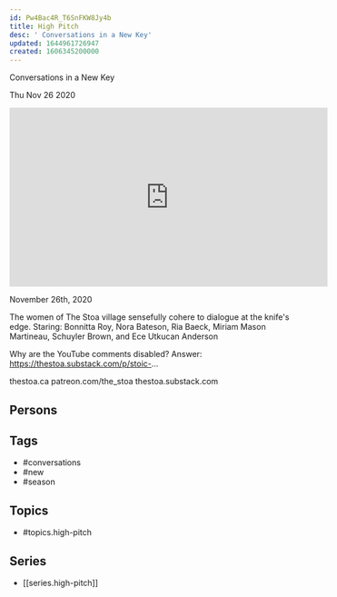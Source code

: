 ```yaml
---
id: Pw4Bac4R_T6SnFKW8Jy4b
title: High Pitch
desc: ' Conversations in a New Key'
updated: 1644961726947
created: 1606345200000
---
```



 Conversations in a New Key

Thu Nov 26 2020

<iframe width="560" height="315" src="https://www.youtube.com/embed/R2-LDlKCjaA" title="High Pitch: Conversations in a New Key: Season 1 / Session 4" frameborder="0" allow="accelerometer; autoplay; clipboard-write; encrypted-media; gyroscope; picture-in-picture" allowfullscreen ></iframe>

November 26th, 2020

The women of The Stoa village sensefully cohere to dialogue at the knife's edge. Staring: Bonnitta Roy, Nora Bateson, Ria Baeck, Miriam Mason Martineau, Schuyler Brown, and Ece Utkucan Anderson

Why are the YouTube comments disabled? Answer: https://thestoa.substack.com/p/stoic-...

thestoa.ca
patreon.com/the_stoa
thestoa.substack.com

## Persons



## Tags

- #conversations
- #new
- #season

## Topics

- #topics.high-pitch

## Series

- [[series.high-pitch]]

